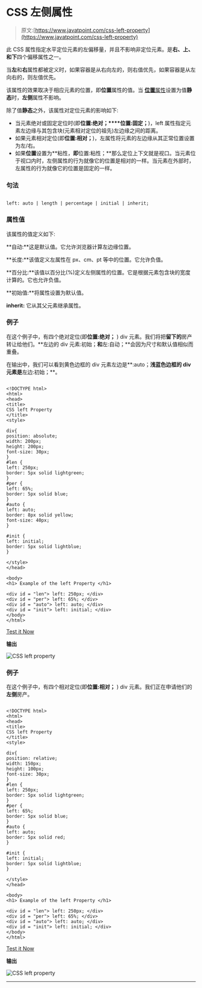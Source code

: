 # CSS 左侧属性

> 原文:[https://www.javatpoint.com/css-left-property](https://www.javatpoint.com/css-left-property)

此 CSS 属性指定水平定位元素的左偏移量，并且不影响非定位元素。是**右、上、**和**下**四个偏移属性之一。

当**左**和**右**属性都被定义时，如果容器是从右向左的，则右值优先，如果容器是从左向右的，则左值优先。

该属性的效果取决于相应元素的位置，即**位置**属性的值。当 [**位置**属性](https://www.javatpoint.com/css-position)设置为值**静态**时，**左侧**属性不影响。

除了值**静态**之外，该属性对定位元素的影响如下:

*   当元素绝对或固定定位时(即**位置:绝对；****位置:固定；**)，left 属性指定元素左边缘与其包含块(元素相对定位的祖先)左边缘之间的距离。
*   如果元素相对定位(即**位置:相对；**)，左属性将元素的左边缘从其正常位置设置为左/右。
*   如果**位置**设置为**粘性，**即**位置:粘性；**那么定位上下文就是视口。当元素位于视口内时，左侧属性的行为就像它的位置是相对的一样。当元素在外部时，左属性的行为就像它的位置是固定的一样。

### 句法

```

left: auto | length | percentage | initial | inherit;

```

### 属性值

该属性的值定义如下:

**自动:**这是默认值。它允许浏览器计算左边缘位置。

**长度:**该值定义左属性在 px、cm、pt 等中的位置。它允许负值。

**百分比:**该值以百分比(%)定义左侧属性的位置。它是根据元素包含块的宽度计算的。它也允许负值。

**初始值:**将属性设置为默认值。

**inherit:** 它从其父元素继承属性。

### 例子

在这个例子中，有四个绝对定位(即**位置:绝对；** ) div 元素。我们将把**留下的**房产转让给他们。**左边的 div 元素:初始；**和**左:自动；**会因为尺寸和默认值相似而重叠。

在输出中，我们可以看到黄色边框的 div 元素左边是**:auto；**浅蓝色边框的 div 元素是**左边:初始；**。

```

<!DOCTYPE html>
<html>
<head>
<title>
CSS left Property
</title>
<style>

div{
position: absolute;
width: 200px;
height: 200px;
font-size: 30px;
}
#len {
left: 250px;
border: 5px solid lightgreen;
}
#per {
left: 65%;
border: 5px solid blue;
}
#auto {
left: auto;
border: 8px solid yellow;
font-size: 40px;
}

#init {
left: initial;
border: 5px solid lightblue;
}

</style>
</head>

<body>
<h1> Example of the left Property </h1>

<div id = "len"> left: 250px; </div>
<div id = "per"> left: 65%; </div>
<div id = "auto"> left: auto; </div>
<div id = "init"> left: initial; </div>
</body>
</html>

```

[Test it Now](https://www.javatpoint.com/oprweb/test.jsp?filename=css-left-property1)

**输出**

![CSS left property](../Images/336fe158e8c99f1b4bbe485912bf3a0f.png)

### 例子

在这个例子中，有四个相对定位(即**位置:相对；** ) div 元素。我们正在申请他们的**左侧**房产。

```

<!DOCTYPE html>
<html>
<head>
<title>
CSS left Property
</title>
<style>

div{
position: relative;
width: 150px;
height: 100px;
font-size: 30px;
}
#len {
left: 250px;
border: 5px solid lightgreen;
}
#per {
left: 65%;
border: 5px solid blue;
}
#auto {
left: auto;
border: 5px solid red;
}

#init {
left: initial;
border: 5px solid lightblue;
}

</style>
</head>

<body>
<h1> Example of the left Property </h1>

<div id = "len"> left: 250px; </div>
<div id = "per"> left: 65%; </div>
<div id = "auto"> left: auto; </div>
<div id = "init"> left: initial; </div>
</body>
</html>

```

[Test it Now](https://www.javatpoint.com/oprweb/test.jsp?filename=css-left-property2)

**输出**

![CSS left property](../Images/b718c700e1cc0f6445adf6ebe9128b6b.png)

* * *